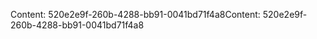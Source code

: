 <span data-ttu-id="5555a-101">Content: 520e2e9f-260b-4288-bb91-0041bd71f4a8</span><span class="sxs-lookup"><span data-stu-id="5555a-101">Content: 520e2e9f-260b-4288-bb91-0041bd71f4a8</span></span>